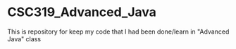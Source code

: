# CSC319_Advanced_Java
This is repository for keep my code that I had been done/learn in "Advanced Java" class
